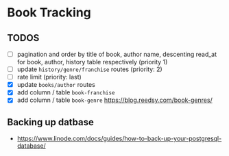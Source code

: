 # Book Tracking

## TODOS
* [ ] pagination and order by title of book, author name, descenting read_at for book, author, history table respectively (priority 1)
* [ ] update `history/genre/franchise` routes (priority: 2)
* [ ] rate limit (priority: last)
* [x] update `books/author` routes 
* [x] add column / table  `book-franchise` 
* [x] add column / table `book-genre` https://blog.reedsy.com/book-genres/

## Backing up datbase
- https://www.linode.com/docs/guides/how-to-back-up-your-postgresql-database/
